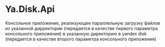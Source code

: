 # Ya.Disk.Api

Консольное приложение, реализующее параллельную загрузку файлов из указанной дирректории (передается в качестве первого параметра консольного приложения) в указанную директорию в yandex disk (передается в качестве второго параметра консольного приложения)
